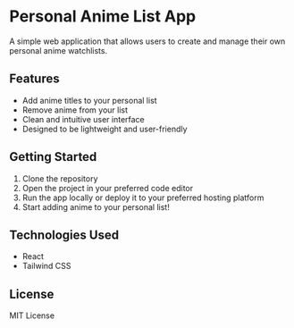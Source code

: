 # Personal Anime List App

A simple web application that allows users to create and manage their own personal anime watchlists.

## Features

- Add anime titles to your personal list
- Remove anime from your list
- Clean and intuitive user interface
- Designed to be lightweight and user-friendly

## Getting Started

1. Clone the repository
2. Open the project in your preferred code editor
3. Run the app locally or deploy it to your preferred hosting platform
4. Start adding anime to your personal list!

## Technologies Used

- React 
- Tailwind CSS

## License

MIT License
